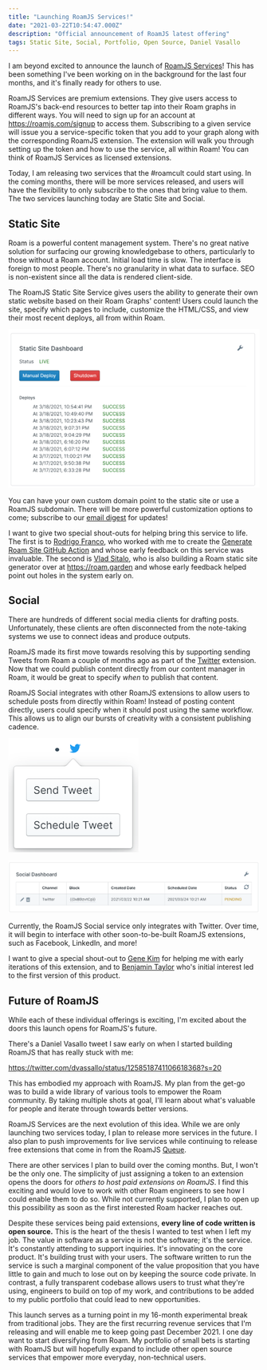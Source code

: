 ```yaml
---
title: "Launching RoamJS Services!"
date: "2021-03-22T10:54:47.000Z"
description: "Official announcement of RoamJS latest offering"
tags: Static Site, Social, Portfolio, Open Source, Daniel Vasallo
---
```


I am beyond excited to announce the launch of [RoamJS Services](https://roamjs.com/services)! This has been something I've been working on in the background for the last four months, and it's finally ready for others to use.

RoamJS Services are premium extensions. They give users access to RoamJS's back-end resources to better tap into their Roam graphs in different ways. You will need to sign up for an account at https://roamjs.com/signup to access them. Subscribing to a given service will issue you a service-specific token that you add to your graph along with the corresponding RoamJS extension. The extension will walk you through setting up the token and how to use the service, all within Roam! You can think of RoamJS Services as licensed extensions.

Today, I am releasing two services that the #roamcult could start using. In the coming months, there will be more services released, and users will have the flexibility to only subscribe to the ones that bring value to them. The two services launching today are Static Site and Social.

## Static Site
Roam is a powerful content management system. There's no great native solution for surfacing our growing knowledgebase to others, particularly to those without a Roam account. Initial load time is slow. The interface is foreign to most people. There's no granularity in what data to surface. SEO is non-existent since all the data is rendered client-side.

The RoamJS Static Site Service gives users the ability to generate their own static website based on their Roam Graphs' content! Users could launch the site, specify which pages to include, customize the HTML/CSS, and view their most recent deploys, all from within Roam.

![](./static-site.png)

You can have your own custom domain point to the static site or use a RoamJS subdomain. There will be more powerful customization options to come; subscribe to our [email digest](https://roamjs.com/subscribe) for updates!

I want to give two special shout-outs for helping bring this service to life. The first is to [Rodrigo Franco](https://rodrigofranco.com), who worked with me to create the [Generate Roam Site GitHub Action](https://github.com/dvargas92495/generate-roam-site-action) and whose early feedback on this service was invaluable. The second is [Vlad Sitalo](https://twitter.com/VladyslavSitalo), who is also building a Roam static site generator over at https://roam.garden and whose early feedback helped point out holes in the system early on.

## Social
There are hundreds of different social media clients for drafting posts. Unfortunately, these clients are often disconnected from the note-taking systems we use to connect ideas and produce outputs. 

RoamJS made its first move towards resolving this by supporting sending Tweets from Roam a couple of months ago as part of the [Twitter](https://roamjs.com/docs/extensions/twitter) extension. Now that we could publish content directly from our content manager in Roam, it would be great to specify _when_ to publish that content.

RoamJS Social integrates with other RoamJS extensions to allow users to schedule posts from directly within Roam! Instead of posting content directly, users could specify when it should post using the same workflow. This allows us to align our bursts of creativity with a consistent publishing cadence.

![](./schedule-tweet.png)

![](./social-dashboard.png)

Currently, the RoamJS Social service only integrates with Twitter. Over time, it will begin to interface with other soon-to-be-built RoamJS extensions, such as Facebook, LinkedIn, and more!

I want to give a special shout-out to [Gene Kim](https://twitter.com/RealGeneKim) for helping me with early iterations of this extension, and to [Benjamin Taylor](https://twitter.com/antlerboy) who's initial interest led to the first version of this product.

## Future of RoamJS
While each of these individual offerings is exciting, I'm excited about the doors this launch opens for RoamJS's future.

There's a Daniel Vasallo tweet I saw early on when I started building RoamJS that has really stuck with me:

https://twitter.com/dvassallo/status/1258518741106618368?s=20

This has embodied my approach with RoamJS. My plan from the get-go was to build a wide library of various tools to empower the Roam community. By taking multiple shots at goal, I'll learn about what's valuable for people and iterate through towards better versions.

RoamJS Services are the next evolution of this idea. While we are only launching two services today, I plan to release more services in the future. I also plan to push improvements for live services while continuing to release free extensions that come in from the RoamJS [Queue](https://roamjs.com/queue).

There are other services I plan to build over the coming months. But, I won't be the only one. The simplicity of just assigning a token to an extension opens the doors for _others to host paid extensions on RoamJS_. I find this exciting and would love to work with other Roam engineers to see how I could enable them to do so. While not currently supported, I plan to open up this possibility as soon as the first interested Roam hacker reaches out.
 
Despite these services being paid extensions, **every line of code written is open source.** This is the heart of the thesis I wanted to test when I left my job. The value in software as a service is not the software; it's the service. It's constantly attending to support inquiries. It's innovating on the core product. It's building trust with your users. The software written to run the service is such a marginal component of the value proposition that you have little to gain and much to lose out on by keeping the source code private. In contrast, a fully transparent codebase allows users to trust what they're using, engineers to build on top of my work, and contributions to be added to my public portfolio that could lead to new opportunities.

This launch serves as a turning point in my 16-month experimental break from traditional jobs. They are the first recurring revenue services that I'm releasing and will enable me to keep going past December 2021. I one day want to start diversifying from Roam. My portfolio of small bets is starting with RoamJS but will hopefully expand to include other open source services that empower more everyday, non-technical users.
